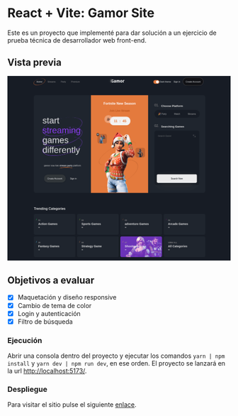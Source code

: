# React + Vite: Gamor Site

Este es un proyecto que implementé para dar solución a un ejercicio de prueba técnica de desarrollador web front-end.

## Vista previa

![vista-previa](./public/preview/1-site_preview_dark_theme.png)

## Objetivos a evaluar

- [x] Maquetación y diseño responsive
- [x] Cambio de tema de color
- [x] Login y autenticación
- [x] Filtro de búsqueda

### Ejecución

Abrir una consola dentro del proyecto y ejecutar los comandos `yarn | npm install` y `yarn dev | npm run dev`, en ese orden. El proyecto se lanzará en la url <http://localhost:5173/>.

### Despliegue

Para visitar el sitio pulse el siguiente [enlace](https://hesoler-assessment-avg.netlify.app).
